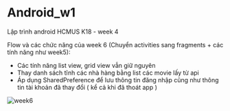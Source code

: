 # Android_w1
 Lập trình android HCMUS K18 - week 4
 
 Flow và các chức năng của week 6 (Chuyển activities sang fragments + các tính năng như week5):
 
 - Các tính năng list view, grid view vẫn giữ nguyên
 - Thay danh sách tĩnh các nhà hàng bằng list các movie lấy từ api
 - Áp dụng SharedPreference để lưu thông tin đăng nhập cũng như thông tin tài khoản đã thay đổi ( kể cả khi đã thoát app )
 
 ![week6](week6.gif)
